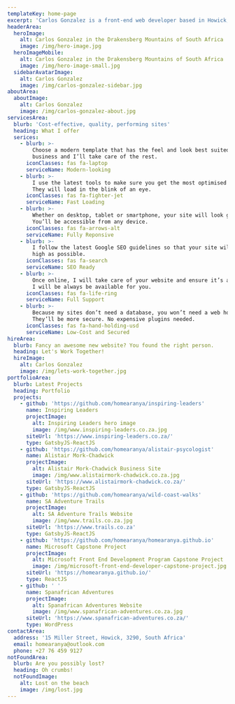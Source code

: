 ```yaml
---
templateKey: home-page
excerpt: 'Carlos Gonzalez is a front-end web developer based in Howick, South Africa'
headerArea:
  heroImage:
    alt: Carlos Gonzalez in the Drakensberg Mountains of South Africa
    image: /img/hero-image.jpg
  heroImageMobile:
    alt: Carlos Gonzalez in the Drakensberg Mountains of South Africa
    image: /img/hero-image-small.jpg
  sidebarAvatarImage:
    alt: Carlos Gonzalez
    image: /img/carlos-gonzalez-sidebar.jpg
aboutArea:
  aboutImage:
    alt: Carlos Gonzalez
    image: /img/carlos-gonzalez-about.jpg
servicesArea:
  blurb: 'Cost-effective, quality, performing sites'
  heading: What I offer
  serices:
    - blurb: >-
        Choose a modern template that has the feel and look best suited for your
        business and I’ll take care of the rest.
      iconClasses: fas fa-laptop
      serviceName: Modern-looking
    - blurb: >-
        I use the latest tools to make sure you get the most optimised website.
        They will load in the blink of an eye.
      iconClasses: fas fa-fighter-jet
      serviceName: Fast Loading
    - blurb: >-
        Whether on desktop, tablet or smartphone, your site will look great.
        You’ll be accessible from any device.
      iconClasses: fas fa-arrows-alt
      serviceName: Fully Reponsive
    - blurb: >-
        I follow the latest Google SEO guidelines so that your site will rank as
        high as possible.
      iconClasses: fas fa-search
      serviceName: SEO Ready
    - blurb: >-
        Once online, I will take care of your website and ensure it’s always on.
        I will be always be available for you.
      iconClasses: fas fa-life-ring
      serviceName: Full Support
    - blurb: >-
        Because my sites don’t need a database, you won’t need a web host.
        They’ll be more secure. No expensive plugins needed.
      iconClasses: fas fa-hand-holding-usd
      serviceName: Low-Cost and Secured
hireArea:
  blurb: Fancy an awesome new website? You found the right person.
  heading: Let's Work Together!
  hireImage:
    alt: Carlos Gonzalez
    image: /img/lets-work-together.jpg
portfolioArea:
  blurb: Latest Projects
  heading: Portfolio
  projects:
    - github: 'https://github.com/homearanya/inspiring-leaders'
      name: Inspiring Leaders
      projectImage:
        alt: Inspiring Leaders hero image
        image: /img/www.inspiring-leaders.co.za.jpg
      siteUrl: 'https://www.inspiring-leaders.co.za/'
      type: GatsbyJS-ReactJS
    - github: 'https://github.com/homearanya/alistair-psycologist'
      name: Alistair Mork-Chadwick
      projectImage:
        alt: Alistair Mork-Chadwick Business Site
        image: /img/www.alistairmork-chadwick.co.za.jpg
      siteUrl: 'https://www.alistairmork-chadwick.co.za/'
      type: GatsbyJS-ReactJS
    - github: 'https://github.com/homearanya/wild-coast-walks'
      name: SA Adventure Trails
      projectImage:
        alt: SA Adventure Trails Website
        image: /img/www.trails.co.za.jpg
      siteUrl: 'https://www.trails.co.za'
      type: GatsbyJS-ReactJS
    - github: 'https://github.com/homearanya/homearanya.github.io'
      name: Microsoft Capstone Project
      projectImage:
        alt: Microsoft Front End Development Program Capstone Project
        image: /img/microsoft-front-end-developer-capstone-project.jpg
      siteUrl: 'https://homearanya.github.io/'
      type: ReactJS
    - github: ' '
      name: Spanafrican Adventures
      projectImage:
        alt: Spanafrican Adventures Website
        image: /img/www.spanafrican-adventures.co.za.jpg
      siteUrl: 'https://www.spanafrican-adventures.co.za/'
      type: WordPress
contactArea:
  address: '15 Miller Street, Howick, 3290, South Africa'
  email: homearanya@outlook.com
  phone: +27 76 459 9127
notFoundArea:
  blurb: Are you possibly lost?
  heading: Oh crumbs!
  notFoundImage:
    alt: Lost on the beach
    image: /img/lost.jpg
---
```


